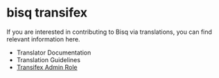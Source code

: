 # bisq transifex

If you are interested in contributing to Bisq via translations, you can find relevant information here.

- Translator Documentation
- Translation Guidelines
- [Transifex Admin Role](transifexadmin.md)
